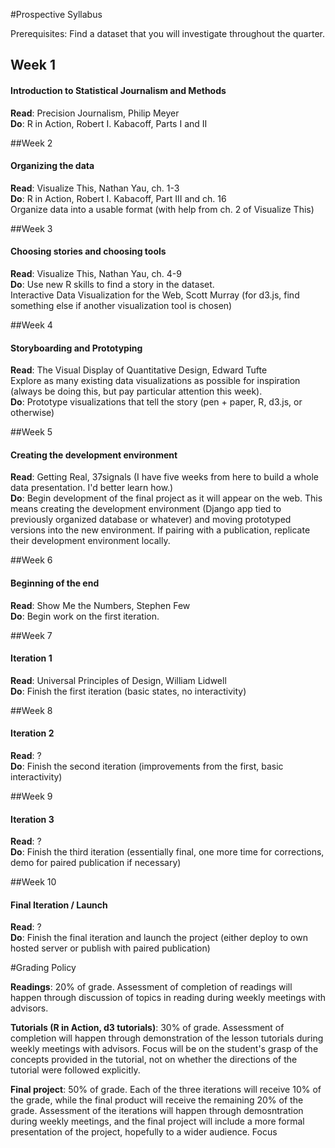#Prospective Syllabus

Prerequisites: Find a dataset that you will investigate throughout the quarter.

## Week 1 ##

#### Introduction to Statistical Journalism and Methods ####

**Read**: Precision Journalism, Philip Meyer  
**Do**: R in Action, Robert I. Kabacoff, Parts I and II

##Week 2

#### Organizing the data ####

**Read**: Visualize This, Nathan Yau, ch. 1-3  
**Do**: R in Action, Robert I. Kabacoff, Part III and ch. 16  
Organize data into a usable format (with help from ch. 2 of Visualize This)

##Week 3

#### Choosing stories and choosing tools ####
 
**Read**: Visualize This, Nathan Yau, ch. 4-9   
**Do**: Use new R skills to find a story in the dataset.  
Interactive Data Visualization for the Web, Scott Murray (for d3.js, find something else if another visualization tool is chosen)  

##Week 4

#### Storyboarding and Prototyping ####

**Read**: The Visual Display of Quantitative Design, Edward Tufte  
Explore as many existing data visualizations as possible for inspiration (always be doing this, but pay particular attention this week).  
**Do**: Prototype visualizations that tell the story (pen + paper, R, d3.js, or otherwise)

##Week 5

#### Creating the development environment ####

**Read**: Getting Real, 37signals  (I have five weeks from here to build a whole data presentation. I'd better learn how.)  
**Do**: Begin development of the final project as it will appear on the web. This means creating the development environment (Django app tied to previously organized database or whatever) and moving prototyped versions into the new environment. If pairing with a publication, replicate their development environment locally.

##Week 6

#### Beginning of the end ####

**Read**: Show Me the Numbers, Stephen Few  
**Do**:  Begin work on the first iteration.

##Week 7

#### Iteration 1 ####

**Read**: Universal Principles of Design, William Lidwell  
**Do**: Finish the first iteration (basic states, no interactivity)

##Week 8

#### Iteration 2 ####
**Read**: ?  
**Do**: Finish the second iteration (improvements from the first, basic interactivity)

##Week 9

#### Iteration 3 ####

**Read**: ?  
**Do**: Finish the third iteration (essentially final, one more time for corrections, demo for paired publication if necessary)

##Week 10

#### Final Iteration / Launch ####

**Read**: ?  
**Do**: Finish the final iteration and launch the project (either deploy to own hosted server or publish with paired publication)

#Grading Policy

**Readings**: 20% of grade. Assessment of completion of readings will happen through discussion of topics in reading during weekly meetings with advisors.

**Tutorials (R in Action, d3 tutorials)**: 30% of grade. Assessment of completion will happen through demonstration of the lesson tutorials during weekly meetings with advisors. Focus will be on the student's grasp of the concepts provided in the tutorial, not on whether the directions of the tutorial were followed explicitly.

**Final project**: 50% of grade. Each of the three iterations will receive 10% of the grade, while the final product will receive the remaining 20% of the grade. Assessment of the iterations will happen through demosntration during weekly meetings, and the final project will include a more formal presentation of the project, hopefully to a wider audience. Focus 